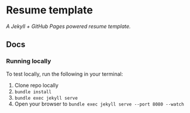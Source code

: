 # Resume template

*A  Jekyll + GitHub Pages powered resume template.*

## Docs

### Running locally

To test locally, run the following in your terminal:

1. Clone repo locally
1. `bundle install`
2. `bundle exec jekyll serve`
3. Open your browser to  `bundle exec jekyll serve --port 8080 --watch` 
